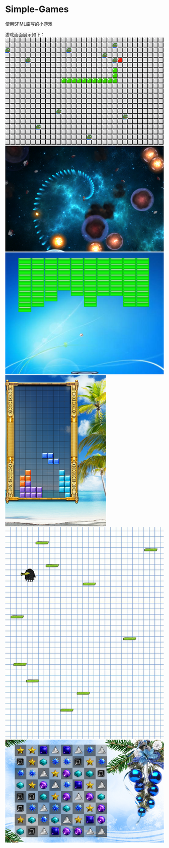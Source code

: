 # Simple-Games
使用SFML库写的小游戏

游戏画面展示如下：
![image](https://github.com/ImFineThx/Simple-Games/blob/SImpleGames/Show%20Image/4.png)
![image](https://github.com/ImFineThx/Simple-Games/blob/SImpleGames/Show%20Image/2.png)
![image](https://github.com/ImFineThx/Simple-Games/blob/SImpleGames/Show%20Image/3.png)
![image](https://github.com/ImFineThx/Simple-Games/blob/SImpleGames/Show%20Image/1.png)
![image](https://github.com/ImFineThx/Simple-Games/blob/SImpleGames/Show%20Image/5.png)
![image](https://github.com/ImFineThx/Simple-Games/blob/SImpleGames/Show%20Image/6.png)
